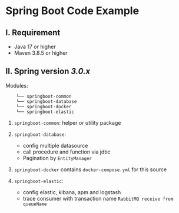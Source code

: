 # Spring Boot Code Example

## I. Requirement
- Java 17 or higher
- Maven 3.8.5 or higher

## II. Spring version *3.0.x*

Modules:

```
    └── springboot-common
    └── springboot-database
    └── springboot-docker
    └── springboot-elastic
```

1. `springboot-common`: helper or utility package
2. `springboot-database`: 

    - config multiple datasource 
    - call procedure and function via jdbc
    - Pagination by `EntityManager`

3. `springboot-docker` contains `docker-compose.yml` for this source
4. `springboot-elastic`:

    - config elastic, kibana, apm and logstash
    - trace consumer with transaction name `RabbitMQ receive from queueName`